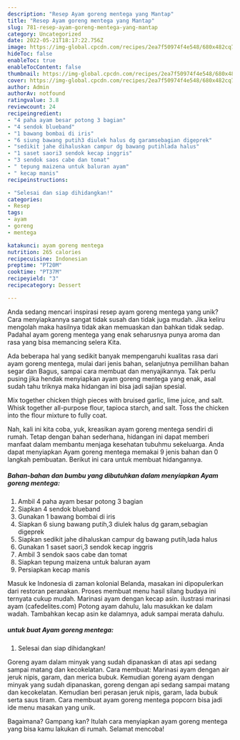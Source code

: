 ```yaml
---
description: "Resep Ayam goreng mentega yang Mantap"
title: "Resep Ayam goreng mentega yang Mantap"
slug: 781-resep-ayam-goreng-mentega-yang-mantap
category: Uncategorized
date: 2022-05-21T18:17:22.756Z
image: https://img-global.cpcdn.com/recipes/2ea7f50974f4e548/680x482cq70/ayam-goreng-mentega-foto-resep-utama.jpg
hideToc: false
enableToc: true
enableTocContent: false
thumbnail: https://img-global.cpcdn.com/recipes/2ea7f50974f4e548/680x482cq70/ayam-goreng-mentega-foto-resep-utama.jpg
cover: https://img-global.cpcdn.com/recipes/2ea7f50974f4e548/680x482cq70/ayam-goreng-mentega-foto-resep-utama.jpg
author: Admin
authorAv: notfound
ratingvalue: 3.8
reviewcount: 24
recipeingredient:
- "4 paha ayam besar potong 3 bagian"
- "4 sendok blueband"
- "1 bawang bombai di iris"
- "6 siung bawang putih3 diulek halus dg garamsebagian digeprek"
- "sedikit jahe dihaluskan campur dg bawang putihlada halus"
- "1 saset saori3 sendok kecap inggris"
- "3 sendok saos cabe dan tomat"
- " tepung maizena untuk baluran ayam"
- " kecap manis"
recipeinstructions:

- "Selesai dan siap dihidangkan!"
categories:
- Resep
tags:
- ayam
- goreng
- mentega

katakunci: ayam goreng mentega 
nutrition: 265 calories
recipecuisine: Indonesian
preptime: "PT20M"
cooktime: "PT37M"
recipeyield: "3"
recipecategory: Dessert

---
```





Anda sedang mencari inspirasi resep ayam goreng mentega yang unik? Cara menyiapkannya sangat tidak susah dan tidak juga mudah. Jika keliru mengolah maka hasilnya tidak akan memuaskan dan bahkan tidak sedap. Padahal ayam goreng mentega yang enak seharusnya punya aroma dan rasa yang bisa memancing selera Kita.





Ada beberapa hal yang sedikit banyak mempengaruhi kualitas rasa dari ayam goreng mentega, mulai dari jenis bahan, selanjutnya pemilihan bahan segar dan Bagus, sampai cara membuat dan menyajikannya. Tak perlu pusing jika hendak menyiapkan ayam goreng mentega yang enak,      asal sudah tahu triknya maka hidangan ini bisa jadi sajian spesial.














Mix together chicken thigh pieces with bruised garlic, lime juice, and salt. Whisk together all-purpose flour, tapioca starch, and salt. Toss the chicken into the flour mixture to fully coat.






Nah, kali ini kita coba, yuk, kreasikan ayam goreng mentega sendiri di rumah. Tetap dengan bahan sederhana, hidangan ini dapat memberi manfaat dalam membantu menjaga kesehatan tubuhmu sekeluarga. Anda dapat menyiapkan Ayam goreng mentega memakai 9 jenis bahan dan 0 langkah pembuatan. Berikut ini cara untuk membuat hidangannya.

<!--inarticleads1-->

##### Bahan-bahan dan bumbu yang dibutuhkan dalam menyiapkan Ayam goreng mentega:

1. Ambil 4 paha ayam besar potong 3 bagian
1. Siapkan 4 sendok blueband
1. Gunakan 1 bawang bombai di iris
1. Siapkan 6 siung bawang putih,3 diulek halus dg garam,sebagian digeprek
1. Siapkan sedikit jahe dihaluskan campur dg bawang putih,lada halus
1. Gunakan 1 saset saori,3 sendok kecap inggris
1. Ambil 3 sendok saos cabe dan tomat
1. Siapkan  tepung maizena untuk baluran ayam
1. Persiapkan  kecap manis


Masuk ke Indonesia di zaman kolonial Belanda, masakan ini dipopulerkan dari restoran peranakan. Proses membuat menu hasil silang budaya ini ternyata cukup mudah. Marinasi ayam dengan kecap asin. ilustrasi marinasi ayam (cafedelites.com) Potong ayam dahulu, lalu masukkan ke dalam wadah. Tambahkan kecap asin ke dalamnya, aduk sampai merata dahulu. 

<!--inarticleads2-->

#####  untuk buat Ayam goreng mentega:


1. Selesai dan siap dihidangkan!

Goreng ayam dalam minyak yang sudah dipanaskan di atas api sedang sampai matang dan kecokelatan. Cara membuat: Marinasi ayam dengan air jeruk nipis, garam, dan merica bubuk. Kemudian goreng ayam dengan minyak yang sudah dipanaskan, goreng dengan api sedang sampai matang dan kecokelatan. Kemudian beri perasan jeruk nipis, garam, lada bubuk serta saus tiram. Cara membuat ayam goreng mentega popcorn bisa jadi ide menu masakan yang unik. 

Bagaimana? Gampang kan? Itulah cara menyiapkan ayam goreng mentega yang bisa kamu lakukan di rumah. Selamat mencoba!
